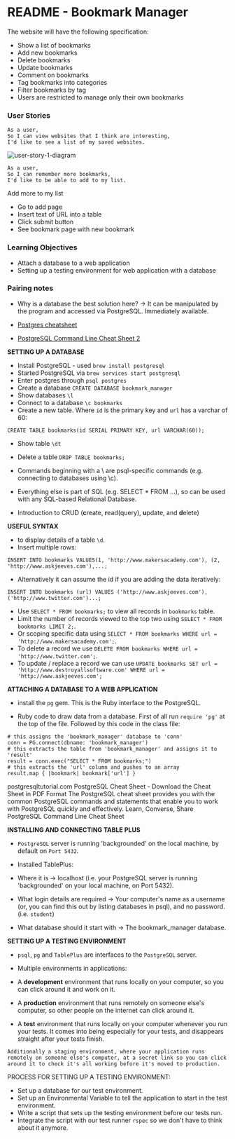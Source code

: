 # README - Bookmark Manager

The website will have the following specification:

- Show a list of bookmarks
- Add new bookmarks
- Delete bookmarks
- Update bookmarks
- Comment on bookmarks
- Tag bookmarks into categories
- Filter bookmarks by tag
- Users are restricted to manage only their own bookmarks

### User Stories
```
As a user,
So I can view websites that I think are interesting,
I'd like to see a list of my saved websites.
```
![user-story-1-diagram](./images/User-Story-1.png)

```
As a user,
So I can remember more bookmarks,
I'd like to be able to add to my list.
```
Add more to my list
- Go to add page
- Insert text of URL into a table
- Click submit button
- See bookmark page with new bookmark

### Learning Objectives

* Attach a database to a web application
* Setting up a testing environment for web application with a database

### Pairing notes

* Why is a database the best solution here? -> It can be manipulated by the program and accessed via PostgreSQL. Immediately available.

* [Postgres cheatsheet](http://www.postgresqltutorial.com/postgresql-cheat-sheet/)
* [PostgreSQL Command Line Cheat Sheet 2](https://blog.jasonmeridth.com/posts/postgresql-command-line-cheat-sheet/)

**SETTING UP A DATABASE**
* Install PostgreSQL - used `brew install postgresql`
* Started PostgreSQL via `brew services start postgresql`
* Enter postgres through `psql postgres`
* Create a database `CREATE DATABASE bookmark_manager`
* Show databases `\l`
* Connect to a database `\c bookmarks`
* Create a new table. Where `id` is the primary key and `url` has a varchar of 60:
```
CREATE TABLE bookmarks(id SERIAL PRIMARY KEY, url VARCHAR(60));
```
* Show table `\dt`
* Delete a table `DROP TABLE bookmarks;`

* Commands beginning with a \ are psql-specific commands (e.g. connecting to databases using \c).
* Everything else is part of SQL (e.g. SELECT * FROM ...), so can be used with any SQL-based Relational Database.

* Introduction to CRUD (**c**reate, **r**ead(query), **u**pdate, and **d**elete)

**USEFUL SYNTAX**
* to display details of a table `\d`.
* Insert multiple rows:
```
INSERT INTO bookmarks VALUES(1, 'http://www.makersacademy.com'), (2, 'http://www.askjeeves.com'),...;
```
* Alternatively it can assume the id if you are adding the data iteratively:
```
INSERT INTO bookmarks (url) VALUES ('http://www.askjeeves.com'), ('http://www.twitter.com')...;
```
* Use `SELECT * FROM bookmarks;` to view all records in `bookmarks` table.
* Limit the number of records viewed to the top two using `SELECT * FROM bookmarks LIMIT 2;`.
* Or scoping specific data using `SELECT * FROM bookmarks WHERE url = 'http://www.makersacademy.com';`.
* To delete a record we use `DELETE FROM bookmarks WHERE url = 'http://www.twitter.com';`.
* To update / replace a record we can use `UPDATE bookmarks SET url = 'http://www.destroyallsoftware.com' WHERE url = 'http://www.askjeeves.com';`

**ATTACHING A DATABASE TO A WEB APPLICATION**

* install the `pg` gem. This is the Ruby interface to the PostgreSQL.

* Ruby code to draw data from a database. First of all run `require 'pg'` at the top of the file. Followed by this code in the class file:
```
# this assigns the 'bookmark_manager' database to 'conn'
conn = PG.connect(dbname: 'bookmark_manager')
# this extracts the table from 'bookmark_manager' and assigns it to 'result'
result = conn.exec("SELECT * FROM bookmarks;")
# this extracts the 'url' column and pushes to an array
result.map { |bookmark| bookmark['url'] }
```
postgresqltutorial.com
PostgreSQL Cheat Sheet - Download the Cheat Sheet in PDF Format
The PostgreSQL cheat sheet provides you with the common PostgreSQL commands and statements that enable you to work with PostgreSQL quickly and effectively.
Learn, Converse, Share
PostgreSQL Command Line Cheat Sheet

**INSTALLING AND CONNECTING TABLE PLUS**

* `PostgreSQL` server is running 'backgrounded' on the local machine, by default on `Port 5432`.

* Installed TablePlus:
 * Where it is -> localhost (i.e. your PostgreSQL server is running 'backgrounded' on your local machine, on Port 5432).
 * What login details are required -> Your computer's name as a username (or, you can find this out by listing databases in psql), and no password. (i.e. `student`)
 * What database should it start with -> The bookmark_manager database.

**SETTING UP A TESTING ENVIRONMENT**

* `psql`, `pg` and `TablePlus` are interfaces to the `PostgreSQL` server.

* Multiple environments in applications:
 * A **development** environment that runs locally on your computer, so you can click around it and work on it.
 * A **production** environment that runs remotely on someone else's computer, so other people on the internet can click around it.
 * A **test** environment that runs locally on your computer whenever you run your tests. It comes into being especially for your tests, and disappears straight after your tests finish.

  ```
  Additionally a staging environment, where your application runs remotely on someone else's computer, at a secret link so you can click  around it to check it's all working before it's moved to production.
  ```


 PROCESS FOR SETTING UP A TESTING ENVIRONMENT:
 * Set up a database for our test environment.
 * Set up an Environmental Variable to tell the application to start in the test environment.
 * Write a script that sets up the testing environment before our tests run.
 * Integrate the script with our test runner `rspec` so we don't have to think about it anymore.
